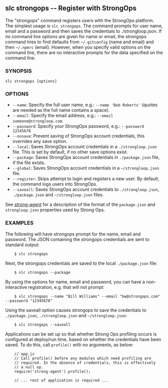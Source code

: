 ## slc strongops -- Register with StrongOps

The "strongops" command registers users with the StrongOps platform. The
simplest usage is `slc strongops`. The command prompts for user name, email and
a password and then saves the credentials to ./strongloop.json.  If no command
line options are given for name or email, the strongops command tries to find
defaults from `~/.gitconfig` (name and email) and then `~/.npmrc` (email).
However, when you specify valid options on the command line, there are no
interactive prompts for the data specified on the command line.

### SYNOPSIS

    slc strongops [options]

### OPTIONS

* `--name`:
  Specify the full user name, e.g.: `--name 'Bob Roberts'` (quotes are
  needed as the full name contains a space).
* `--email`:
  Specify the email address, e.g.: `--email someone@strongloop.com`.
* `--password`:
  Specify your StrongOps password, e.g.: `--password 12345678`
* `--nosave`:
  Prevent saving of StrongOps account credentials, this overrides any save
  option.
* `--local`:
  Saves StrongOps account credentials in a `./strongloop.json` file. This is
set by default, if no other save options exist.
* `--package`:
  Saves StrongOps account credentials in `./package.json` file, if the file
  exists.
* `--global`:
  Saves StrongOps account credentials in a `~/strongloop.json` file.
* `--register`:
  Skips attempt to login and registers a new user. By default, the command
  logs users into StrongOps.
* `--saveall`:
  Saves StrongOps account credentials to `./strongloop.json`, `./package.json` and
  `~/strongloop.json` files.

See [strong-agent](http://docs.strongops.com/strong-agent) for a description of
the format of the `package.json` and `strongloop.json` properties used by Strong
Ops.

### EXAMPLES

The following will have strongops prompt for the name, email and password.  The
JSON containing the strongops credentials are sent to standard output:

        $ slc strongops

Next, the strongops credentials are saved to the local `./package.json` file:

        $ slc strongops --package

By using the options for name, email and password, you can have a
non-interactive registration, e.g. that will not prompt:

        $ slc strongops --name "Bill Williams" --email "bw@strongops.com" --password "12345678"

Using the saveall option causes strongops to save the credentials to
`./package.json`, `./strongloop.json` and `~/strongloop.json`:

        $ slc strongops --saveall

Applications can be set up so that whether Strong Ops profiling occurs is
configured at deploy/run time, based on whether the credentials have been
saved. To do this, call `profile()` with no arguments, as below:

        // app.js
        // Call profile() before any modules which need profiling are
        // required. In the absence of credentials, this is effectively
        // a null op.
        require('strong-agent').profile();

        // ... rest of application is required ...
